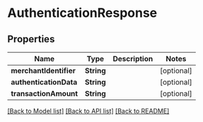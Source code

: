 # AuthenticationResponse

## Properties
Name | Type | Description | Notes
------------ | ------------- | ------------- | -------------
**merchantIdentifier** | **String** |  | [optional] 
**authenticationData** | **String** |  | [optional] 
**transactionAmount** | **String** |  | [optional] 

[[Back to Model list]](../README.md#documentation-for-models) [[Back to API list]](../README.md#documentation-for-api-endpoints) [[Back to README]](../README.md)


